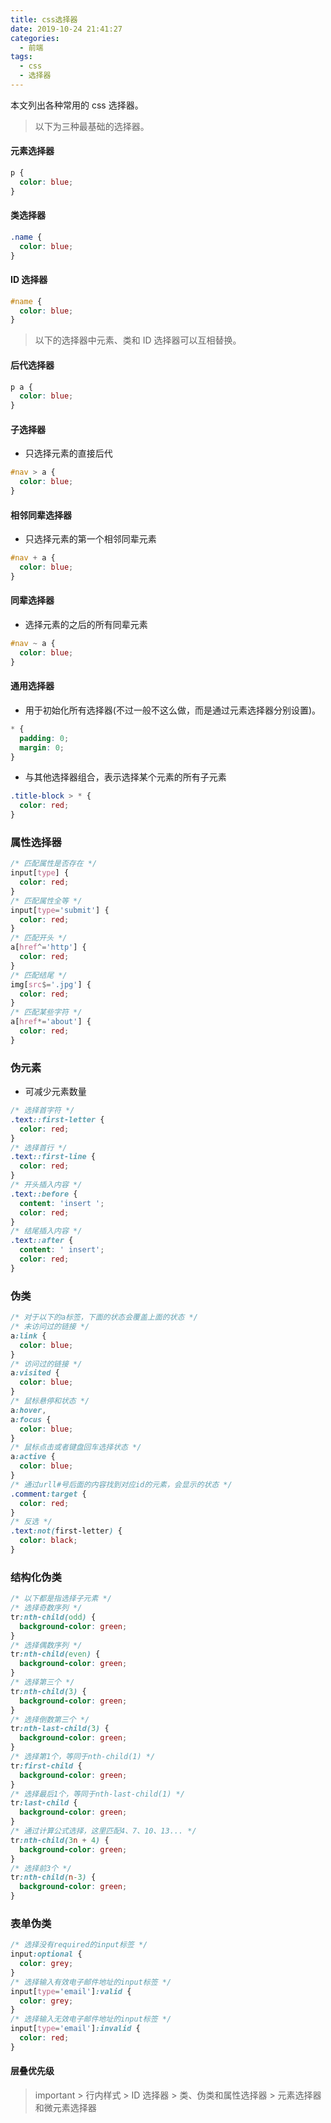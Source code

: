 ```yaml
---
title: css选择器
date: 2019-10-24 21:41:27
categories:
  - 前端
tags:
  - css
  - 选择器
---
```


本文列出各种常用的 css 选择器。

<!-- more -->

> 以下为三种最基础的选择器。

#### 元素选择器

```css
p {
  color: blue;
}
```

#### 类选择器

```css
.name {
  color: blue;
}
```

#### ID 选择器

```css
#name {
  color: blue;
}
```

> 以下的选择器中元素、类和 ID 选择器可以互相替换。

#### 后代选择器

```css
p a {
  color: blue;
}
```

#### 子选择器

- 只选择元素的直接后代

```css
#nav > a {
  color: blue;
}
```

#### 相邻同辈选择器

- 只选择元素的第一个相邻同辈元素

```css
#nav + a {
  color: blue;
}
```

#### 同辈选择器

- 选择元素的之后的所有同辈元素

```css
#nav ~ a {
  color: blue;
}
```

#### 通用选择器

- 用于初始化所有选择器(不过一般不这么做，而是通过元素选择器分别设置)。

```css
* {
  padding: 0;
  margin: 0;
}
```

- 与其他选择器组合，表示选择某个元素的所有子元素

```css
.title-block > * {
  color: red;
}
```

### 属性选择器

```css
/* 匹配属性是否存在 */
input[type] {
  color: red;
}
/* 匹配属性全等 */
input[type='submit'] {
  color: red;
}
/* 匹配开头 */
a[href^='http'] {
  color: red;
}
/* 匹配结尾 */
img[src$='.jpg'] {
  color: red;
}
/* 匹配某些字符 */
a[href*='about'] {
  color: red;
}
```

### 伪元素

- 可减少元素数量

```css
/* 选择首字符 */
.text::first-letter {
  color: red;
}
/* 选择首行 */
.text::first-line {
  color: red;
}
/* 开头插入内容 */
.text::before {
  content: 'insert ';
  color: red;
}
/* 结尾插入内容 */
.text::after {
  content: ' insert';
  color: red;
}
```

### 伪类

```css
/* 对于以下的a标签，下面的状态会覆盖上面的状态 */
/* 未访问过的链接 */
a:link {
  color: blue;
}
/* 访问过的链接 */
a:visited {
  color: blue;
}
/* 鼠标悬停和状态 */
a:hover,
a:focus {
  color: blue;
}
/* 鼠标点击或者键盘回车选择状态 */
a:active {
  color: blue;
}
/* 通过urll#号后面的内容找到对应id的元素，会显示的状态 */
.comment:target {
  color: red;
}
/* 反选 */
.text:not(first-letter) {
  color: black;
}
```

### 结构化伪类

```css
/* 以下都是指选择子元素 */
/* 选择奇数序列 */
tr:nth-child(odd) {
  background-color: green;
}
/* 选择偶数序列 */
tr:nth-child(even) {
  background-color: green;
}
/* 选择第三个 */
tr:nth-child(3) {
  background-color: green;
}
/* 选择倒数第三个 */
tr:nth-last-child(3) {
  background-color: green;
}
/* 选择第1个，等同于nth-child(1) */
tr:first-child {
  background-color: green;
}
/* 选择最后1个，等同于nth-last-child(1) */
tr:last-child {
  background-color: green;
}
/* 通过计算公式选择，这里匹配4、7、10、13... */
tr:nth-child(3n + 4) {
  background-color: green;
}
/* 选择前3个 */
tr:nth-child(n-3) {
  background-color: green;
}
```

### 表单伪类

```css
/* 选择没有required的input标签 */
input:optional {
  color: grey;
}
/* 选择输入有效电子邮件地址的input标签 */
input[type='email']:valid {
  color: grey;
}
/* 选择输入无效电子邮件地址的input标签 */
input[type='email']:invalid {
  color: red;
}
```

#### 层叠优先级

> important > 行内样式 > ID 选择器 > 类、伪类和属性选择器 > 元素选择器和微元素选择器
